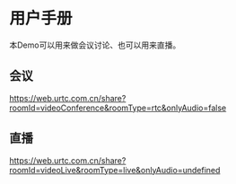 # 用户手册

本Demo可以用来做会议讨论、也可以用来直播。

## 会议


https://web.urtc.com.cn/share?roomId=videoConference&roomType=rtc&onlyAudio=false

## 直播

https://web.urtc.com.cn/share?roomId=videoLive&roomType=live&onlyAudio=undefined
